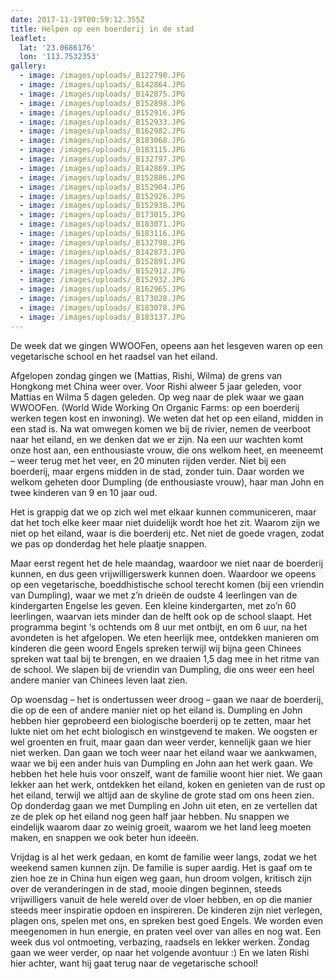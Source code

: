 ```yaml
---
date: 2017-11-19T00:59:12.355Z
title: Helpen op een boerderij in de stad
leaflet:
  lat: '23.0686176'
  lon: '113.7532353'
gallery:
  - image: /images/uploads/_B122790.JPG
  - image: /images/uploads/_B142864.JPG
  - image: /images/uploads/_B142875.JPG
  - image: /images/uploads/_B152898.JPG
  - image: /images/uploads/_B152916.JPG
  - image: /images/uploads/_B152933.JPG
  - image: /images/uploads/_B162982.JPG
  - image: /images/uploads/_B183068.JPG
  - image: /images/uploads/_B183115.JPG
  - image: /images/uploads/_B132797.JPG
  - image: /images/uploads/_B142869.JPG
  - image: /images/uploads/_B152886.JPG
  - image: /images/uploads/_B152904.JPG
  - image: /images/uploads/_B152926.JPG
  - image: /images/uploads/_B152938.JPG
  - image: /images/uploads/_B173015.JPG
  - image: /images/uploads/_B183071.JPG
  - image: /images/uploads/_B183116.JPG
  - image: /images/uploads/_B132798.JPG
  - image: /images/uploads/_B142873.JPG
  - image: /images/uploads/_B152891.JPG
  - image: /images/uploads/_B152912.JPG
  - image: /images/uploads/_B152932.JPG
  - image: /images/uploads/_B162965.JPG
  - image: /images/uploads/_B173028.JPG
  - image: /images/uploads/_B183078.JPG
  - image: /images/uploads/_B183137.JPG
---
```

De week dat we gingen WWOOFen, opeens aan het lesgeven waren op een vegetarische school en het raadsel van het eiland.

Afgelopen zondag gingen we (Mattias, Rishi, Wilma) de grens van Hongkong met China weer over. Voor Rishi alweer 5 jaar geleden, voor Mattias en Wilma 5 dagen geleden. Op weg naar de plek waar we gaan WWOOFen. (World Wide Working On Organic Farms: op een boerderij werken tegen kost en inwoning). We weten dat het op een eiland, midden in een stad is. Na wat omwegen komen we bij de rivier, nemen de veerboot naar het eiland, en we denken dat we er zijn. Na een uur wachten komt onze host aan, een enthousiaste vrouw, die ons welkom heet, en meeneemt – weer terug met het veer, en 20 minuten rijden verder. Niet bij een boerderij, maar ergens midden in de stad, zonder tuin. Daar worden we welkom geheten door Dumpling (de enthousiaste vrouw), haar man John en twee kinderen van 9 en 10 jaar oud.

Het is grappig dat we op zich wel met elkaar kunnen communiceren, maar dat het toch elke keer maar niet duidelijk wordt hoe het zit. Waarom zijn we niet op het eiland, waar is die boerderij etc. Net niet de goede vragen, zodat we pas op donderdag het hele plaatje snappen.

Maar eerst regent het de hele maandag, waardoor we niet naar de boerderij kunnen, en dus geen vrijwilligerswerk kunnen doen. Waardoor we opeens op een vegetarische, boeddhistische school terecht komen (bij een vriendin van Dumpling), waar we met z’n drieën de oudste 4 leerlingen van de kindergarten Engelse les geven. Een kleine kindergarten, met zo’n 60 leerlingen, waarvan iets minder dan de helft ook op de school slaapt. Het programma begint ‘s ochtends om 8 uur met ontbijt, en om 6 uur, na het avondeten is het afgelopen. We eten heerlijk mee, ontdekken manieren om kinderen die geen woord Engels spreken terwijl wij bijna geen Chinees spreken wat taal bij te brengen, en we draaien 1,5 dag mee in het ritme van de school. We slapen bij de vriendin van Dumpling, die ons weer een heel andere manier van Chinees leven laat zien.

Op woensdag – het is ondertussen weer droog – gaan we naar de boerderij, die op de een of andere manier niet op het eiland is. Dumpling en John hebben hier geprobeerd een biologische boerderij op te zetten, maar het lukte niet om het echt biologisch en winstgevend te maken. We oogsten er wel groenten en fruit, maar gaan dan weer verder, kennelijk gaan we hier niet werken. Dan gaan we toch weer naar het eiland waar we aankwamen, waar we bij een ander huis van Dumpling en John aan het werk gaan. We hebben het hele huis voor onszelf, want de familie woont hier niet. We gaan lekker aan het werk, ontdekken het eiland, koken en genieten van de rust op het eiland, terwijl we altijd aan de skyline de grote stad om ons heen zien. Op donderdag gaan we met Dumpling en John uit eten, en ze vertellen dat ze de plek op het eiland nog geen half jaar hebben. Nu snappen we eindelijk waarom daar zo weinig groeit, waarom we het land leeg moeten maken, en snappen we ook beter hun ideeën.

Vrijdag is al het werk gedaan, en komt de familie weer langs, zodat we het weekend samen kunnen zijn. De familie is super aardig. Het is gaaf om te zien hoe ze in China hun eigen weg gaan, hun droom volgen, kritisch zijn over de veranderingen in de stad, mooie dingen beginnen, steeds vrijwilligers vanuit de hele wereld over de vloer hebben, en op die manier steeds meer inspiratie opdoen en inspireren. De kinderen zijn niet verlegen, plagen ons, spelen met ons, en spreken best goed Engels. We worden even meegenomen in hun energie, en praten veel over van alles en nog wat. Een week dus vol ontmoeting, verbazing, raadsels en lekker werken. Zondag gaan we weer verder, op naar het volgende avontuur :) En we laten Rishi hier achter, want hij gaat terug naar de vegetarische school!
